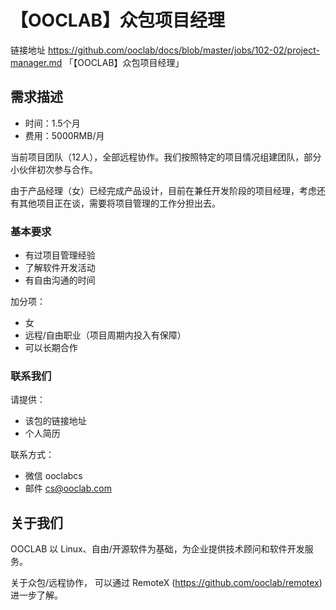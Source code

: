 # 【OOCLAB】众包项目经理

链接地址 https://github.com/ooclab/docs/blob/master/jobs/102-02/project-manager.md 「【OOCLAB】众包项目经理」

## 需求描述

- 时间：1.5个月
- 费用：5000RMB/月

当前项目团队（12人），全部远程协作。我们按照特定的项目情况组建团队，部分小伙伴初次参与合作。

由于产品经理（女）已经完成产品设计，目前在兼任开发阶段的项目经理，考虑还有其他项目正在谈，需要将项目管理的工作分担出去。

### 基本要求

- 有过项目管理经验
- 了解软件开发活动
- 有自由沟通的时间

加分项：
- 女
- 远程/自由职业（项目周期内投入有保障）
- 可以长期合作

### 联系我们

请提供：
- 该包的链接地址
- 个人简历

联系方式：
- 微信 ooclabcs
- 邮件 cs@ooclab.com

## 关于我们

OOCLAB 以 Linux、自由/开源软件为基础，为企业提供技术顾问和软件开发服务。

关于众包/远程协作，
可以通过 RemoteX (https://github.com/ooclab/remotex) 进一步了解。
